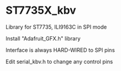 # ST7735X_kbv
Library for ST7735, ILI9163C in SPI mode

Install "Adafruit_GFX.h" library

Interface is always HARD-WIRED to SPI pins

Edit serial_kbv.h to change any control pins

